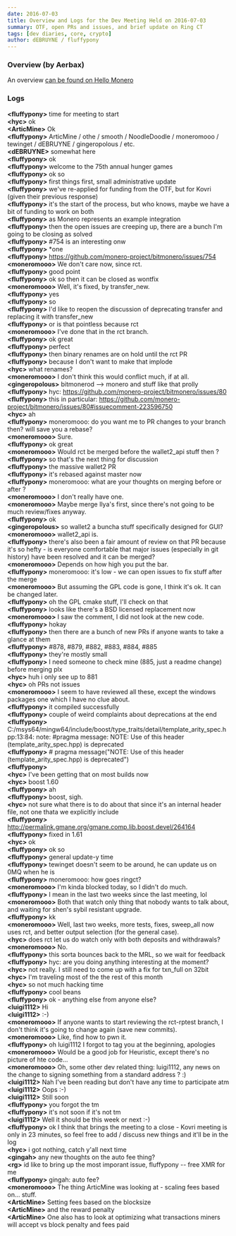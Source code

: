 ```yaml
---
date: 2016-07-03
title: Overview and Logs for the Dev Meeting Held on 2016-07-03
summary: OTF, open PRs and issues, and brief update on Ring CT 
tags: [dev diaries, core, crypto]
author: dEBRUYNE / fluffypony
---
```


### Overview (by Aerbax)

An overview [can be found on Hello Monero](https://hellomonero.com/article/monero-bi-weekly-dev-meeting-note-highlights-2016-07-03)

### Logs

**\<fluffypony>** time for meeting to start   
**\<hyc>** ok  
**\<ArticMine>** Ok  
**\<fluffypony>** ArticMine / othe / smooth / NoodleDoodle / moneromooo / tewinget / dEBRUYNE / gingeropolous / etc.  
**\<dEBRUYNE>** somewhat here  
**\<fluffypony>** ok  
**\<fluffypony>** welcome to the 75th annual hunger games   
**\<fluffypony>** ok so  
**\<fluffypony>** first things first, small administrative update  
**\<fluffypony>** we've re-applied for funding from the OTF, but for Kovri (given their previous response)  
**\<fluffypony>** it's the start of the process, but who knows, maybe we have a bit of funding to work on both   
**\<fluffypony>** as Monero represents an example integration   
**\<fluffypony>** then the open issues are creeping up, there are a bunch I'm going to be closing as solved  
**\<fluffypony>** #754 is an interesting onw  
**\<fluffypony>** *one  
**\<fluffypony>** https://github.com/monero-project/bitmonero/issues/754  
**\<moneromooo>** We don't care now, since rct.  
**\<fluffypony>** good point  
**\<fluffypony>** ok so then it can be closed as wontfix  
**\<moneromooo>** Well, it's fixed, by transfer_new.  
**\<fluffypony>** yes   
**\<fluffypony>** so  
**\<fluffypony>** I'd like to reopen the discussion of deprecating transfer and replacing it with transfer_new  
**\<fluffypony>** or is that pointless because rct  
**\<moneromooo>** I've done that in the rct branch.  
**\<fluffypony>** ok great  
**\<fluffypony>** perfect  
**\<fluffypony>** then binary renames are on hold until the rct PR  
**\<fluffypony>** because I don't want to make that implode   
**\<hyc>** what renames?  
**\<moneromooo>** I don't think this would conflict much, if at all.  
**\<gingeropolous>** bitmonerod --> monero and stuff like that prolly  
**\<fluffypony>** hyc: https://github.com/monero-project/bitmonero/issues/80  
**\<fluffypony>** this in particular: https://github.com/monero-project/bitmonero/issues/80#issuecomment-223596750  
**\<hyc>** ah  
**\<fluffypony>** moneromooo: do you want me to PR changes to your branch then? will save you a rebase?  
**\<moneromooo>** Sure.  
**\<fluffypony>** ok great   
**\<moneromooo>** Would rct be merged before the wallet2_api stuff then ?  
**\<fluffypony>** so that's the next thing for discussion  
**\<fluffypony>** the massive wallet2 PR  
**\<fluffypony>** it's rebased against master now  
**\<fluffypony>** moneromooo: what are your thoughts on merging before or after ?  
**\<moneromooo>** I don't really have one.  
**\<moneromooo>** Maybe merge Ilya's first, since there's not going to be much review/fixes anyway.  
**\<fluffypony>** ok  
**\<gingeropolous>** so wallet2 a buncha stuff specifically designed for GUI?  
**\<moneromooo>** wallet2_api is.  
**\<fluffypony>** there's also been a fair amount of review on that PR because it's so hefty - is everyone comfortable that major issues (especially in git history) have been resolved and it can be merged?  
**\<moneromooo>** Depends on how high you put the bar.  
**\<fluffypony>** moneromooo: it's low - we can open issues to fix stuff after the merge  
**\<moneromooo>** But assuming the GPL code is gone, I think it's ok. It can be changed later.  
**\<fluffypony>** oh the GPL cmake stuff, I'll check on that  
**\<fluffypony>** looks like there's a BSD licensed replacement now  
**\<moneromooo>** I saw the comment, I did not look at the new code.  
**\<fluffypony>** hokay   
**\<fluffypony>** then there are a bunch of new PRs if anyone wants to take a glance at them  
**\<fluffypony>** #878, #879, #882, #883, #884, #885  
**\<fluffypony>** they're mostly small  
**\<fluffypony>** I need someone to check mine (885, just a readme change) before merging plx  
**\<hyc>** huh i only see up to 881  
**\<hyc>** oh PRs not issues  
**\<moneromooo>** I seem to have reviewed all these, except the windows packages one which I have no clue about.  
**\<fluffypony>** it compiled successfully   
**\<fluffypony>** couple of weird complaints about deprecations at the end  
**\<fluffypony>** C:/msys64/mingw64/include/boost/type_traits/detail/template_arity_spec.hpp:13:84: note: #pragma message: NOTE: Use of this header (template_arity_spec.hpp) is deprecated  
**\<fluffypony>**  # pragma message("NOTE: Use of this header (template_arity_spec.hpp) is deprecated")  
**\<fluffypony>**          
**\<hyc>** I've been getting that on most builds now  
**\<hyc>** boost 1.60  
**\<fluffypony>** ah   
**\<fluffypony>** boost, sigh.  
**\<hyc>** not sure what there is to do about that since it's an internal header file, not one thata we explicitly include  
**\<fluffypony>** http://permalink.gmane.org/gmane.comp.lib.boost.devel/264164  
**\<fluffypony>** fixed in 1.61  
**\<hyc>** ok  
**\<fluffypony>** ok so  
**\<fluffypony>** general update-y time  
**\<fluffypony>** tewinget doesn't seem to be around, he can update us on 0MQ when he is  
**\<fluffypony>** moneromooo: how goes ringct?  
**\<moneromooo>** I'm kinda blocked today, so I didn't do much.  
**\<fluffypony>** I mean in the last two weeks since the last meeting, lol  
**\<moneromooo>** Both that watch only thing that nobody wants to talk about, and waiting for shen's sybil resistant upgrade.  
**\<fluffypony>** kk  
**\<moneromooo>** Well, last two weeks, more tests, fixes, sweep_all now uses rct, and better output selection (for the general case).  
**\<hyc>** does rct let us do watch only with both deposits and withdrawals?  
**\<moneromooo>** No.  
**\<fluffypony>** this sorta bounces back to the MRL, so we wait for feedback  
**\<fluffypony>** hyc: are you doing anything interesting at the moment?  
**\<hyc>** not really. I still need to come up with a fix for txn_full on 32bit  
**\<hyc>** I'm traveling most of the the rest of this month  
**\<hyc>** so not much hacking time  
**\<fluffypony>** cool beans  
**\<fluffypony>** ok - anything else from anyone else?  
**\<luigi1112>** Hi  
**\<luigi1112>** :-)  
**\<moneromooo>** If anyone wants to start reviewing the rct-rptest branch, I don't think it's going to change again (save new commits).  
**\<moneromooo>** Like, find how to pwn it.  
**\<fluffypony>** oh luigi1112 I forgot to tag you at the beginning, apologies  
**\<moneromooo>** Would be a good job for Heuristic, except there's no picture of hte code...  
**\<moneromooo>** Oh, some other dev related thing: luigi1112, any news on the change to signing something from a standard address ? :)  
**\<luigi1112>** Nah I've been reading but don't have any time to participate atm  
**\<luigi1112>** Oops :-)  
**\<luigi1112>** Still soon  
**\<fluffypony>** you forgot the tm  
**\<fluffypony>** it's not soon if it's not tm  
**\<luigi1112>** Well it should be this week or next :-)  
**\<fluffypony>** ok I think that brings the meeting to a close - Kovri meeting is only in 23 minutes, so feel free to add / discuss new things and it'll be in the log  
**\<hyc>** i got nothing, catch y'all next time  
**\<gingah>** any new thoughts on the auto fee thing?  
**\<rg>** id like to bring up the most imporant issue, fluffypony -- free XMR for me  
**\<fluffypony>** gingah: auto fee?  
**\<moneromooo>** The thing ArticMine was looking at - scaling fees based on... stuff.  
**\<ArticMine>** Setting fees based on the blocksize  
**\<ArticMine>** and the reward penalty  
**\<ArticMine>** One also has to look at optimizing what transactions miners will accept vs block penalty and fees paid  
